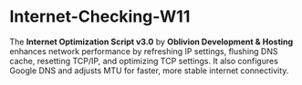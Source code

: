 # Internet-Checking-W11
The **Internet Optimization Script v3.0** by **Oblivion Development &amp; Hosting** enhances network performance by refreshing IP settings, flushing DNS cache, resetting TCP/IP, and optimizing TCP settings. It also configures Google DNS and adjusts MTU for faster, more stable internet connectivity.
